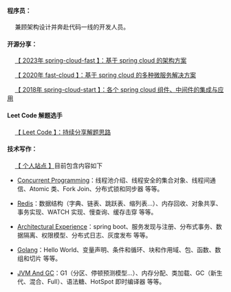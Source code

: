 #### 程序员：

&emsp; 兼顾架构设计并奔赴代码一线的开发人员。

#### 开源分享：

&emsp; [【 2023年 spring-cloud-fast 】：基于 spring cloud 的架构方案](https://gitee.com/workmartin/spring-cloud-fast)

&emsp; [【 2020年 fast-cloud 】：基于 spring cloud 的多种微服务解决方案](https://github.com/huaPeiLiang/fast-cloud)

&emsp; [【 2018年 spring-cloud-start 】：各个 spring cloud 组件、中间件的集成与应用](https://github.com/huaPeiLiang/spring-cloud-start)

#### Leet Code 解题选手

&emsp; [【 Leet Code 】：持续分享解题思路](https://leetcode-cn.com/u/martin-hua/)

#### 技术写作：

&emsp; [【 个人站点 】](https://huapeiliang.github.io/)目前包含内容如下

 - [Concurrent Programming](https://huapeiliang.github.io/category/#/Concurrent%20Programming)：线程池介绍、线程安全的集合对象、线程间通信、Atomic 类、Fork Join、分布式锁和同步器 等等。
 
 - [Redis](https://huapeiliang.github.io/category/#/Redis)：数据结构（字典、链表、跳跃表、缩列表...）、内存回收、对象共享、事务实现、WATCH 实现、慢查询、缓存击穿 等等。
 
 - [Architectural Experience](https://huapeiliang.github.io/category/#/Architectural%20Experience)：spring boot、服务发现与注册、分布式事务、数据隔离、权限模型、分布式日志、灰度发布 等等。
 
 - [Golang](https://huapeiliang.github.io/category/#/Golang)：Hello World、变量声明、条件和循环、块和作用域、包、函数、数组和切片 等等。
 
 - [JVM And GC](https://huapeiliang.github.io/category/#/JVM%20And%20GC)：G1（分区、停顿预测模型...）、内存分配、类加载、GC（新生代、混合、Full）、语法糖、HotSpot 即时编译器 等等。



